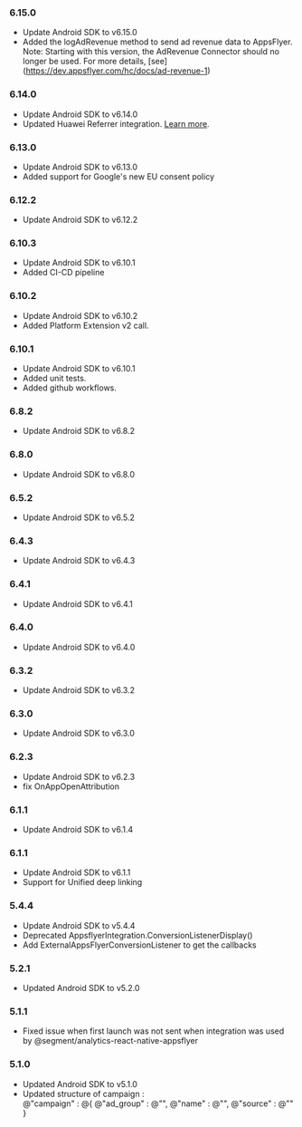 ### 6.15.0
* Update Android SDK to v6.15.0
* Added the logAdRevenue method to send ad revenue data to AppsFlyer. Note: Starting with this version, the AdRevenue Connector should no longer be used. For more details, [see] (https://dev.appsflyer.com/hc/docs/ad-revenue-1)

### 6.14.0
* Update Android SDK to v6.14.0
* Updated Huawei Referrer integration. [Learn more](https://dev.appsflyer.com/hc/docs/install-android-sdk#huawei-install-referrer).

### 6.13.0
* Update Android SDK to v6.13.0
* Added support for Google's new EU consent policy

### 6.12.2
* Update Android SDK to v6.12.2

### 6.10.3
* Update Android SDK to v6.10.1
* Added CI-CD pipeline

### 6.10.2
* Update Android SDK to v6.10.2
* Added Platform Extension v2 call. 

### 6.10.1
* Update Android SDK to v6.10.1
* Added unit tests.
* Added github workflows. 

### 6.8.2
* Update Android SDK to v6.8.2

### 6.8.0
* Update Android SDK to v6.8.0

### 6.5.2
* Update Android SDK to v6.5.2

### 6.4.3
* Update Android SDK to v6.4.3

### 6.4.1
* Update Android SDK to v6.4.1

### 6.4.0
* Update Android SDK to v6.4.0

### 6.3.2
* Update Android SDK to v6.3.2

### 6.3.0
* Update Android SDK to v6.3.0

### 6.2.3
* Update Android SDK to v6.2.3
* fix OnAppOpenAttribution

### 6.1.1
* Update Android SDK to v6.1.4

### 6.1.1
* Update Android SDK to v6.1.1
* Support for Unified deep linking

### 5.4.4
* Update Android SDK to v5.4.4
* Deprecated AppsflyerIntegration.ConversionListenerDisplay()
* Add ExternalAppsFlyerConversionListener to get the callbacks

### 5.2.1
* Updated Android SDK to v5.2.0

### 5.1.1
*  Fixed issue when first launch was not sent when integration was used by @segment/analytics-react-native-appsflyer

### 5.1.0
* Updated Android SDK to v5.1.0
* Updated structure of campaign :     
    @"campaign" : @{
            @"ad_group" : @"",
            @"name" : @"",
            @"source" : @""
        }
